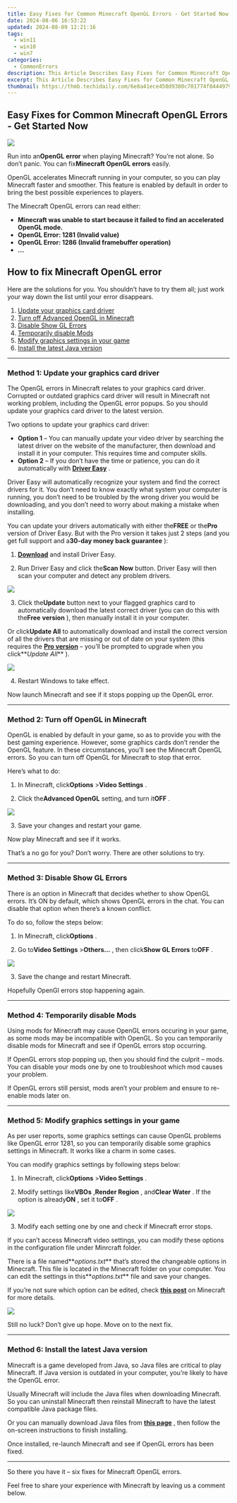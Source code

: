 ```yaml
---
title: Easy Fixes for Common Minecraft OpenGL Errors - Get Started Now
date: 2024-08-06 16:53:22
updated: 2024-08-09 12:21:16
tags:
  - win11
  - win10
  - win7
categories:
  - CommonErrors
description: This Article Describes Easy Fixes for Common Minecraft OpenGL Errors - Get Started Now
excerpt: This Article Describes Easy Fixes for Common Minecraft OpenGL Errors - Get Started Now
thumbnail: https://thmb.techidaily.com/6e8a41ece450d9380c701774f844497938589115375c3e1f4cbaa1de7ab99a22.jpg
---
```


## Easy Fixes for Common Minecraft OpenGL Errors - Get Started Now

![](https://images.drivereasy.com/wp-content/uploads/2019/09/image-777.png)

 Run into an**OpenGL error** when playing Minecraft? You’re not alone. So don’t panic. You can fix**Minecraft OpenGL errors** easily.

 OpenGL accelerates Minecraft running in your computer, so you can play Minecraft faster and smoother. This feature is enabled by default in order to bring the best possible experiences to players.

The Minecraft OpenGL errors can read either:

* **Minecraft was unable to start because it failed to find an accelerated OpenGL mode.**
* **OpenGL Error: 1281 (Invalid value)**
* **OpenGL Error: 1286 (Invalid framebuffer operation)**
* **…**

## How to fix Minecraft OpenGL error

 Here are the solutions for you. You shouldn’t have to try them all; just work your way down the list until your error disappears.

1. [Update your graphics card driver](https://tools.techidaily.com/drivereasy/download/)
2. [Turn off Advanced OpenGL in Minecraft](https://tools.techidaily.com/drivereasy/download/)
3. [Disable Show GL Errors](https://tools.techidaily.com/drivereasy/download/)
4. [Temporarily disable Mods](https://tools.techidaily.com/drivereasy/download/)
5. [Modify graphics settings in your game](https://tools.techidaily.com/drivereasy/download/)
6. [Install the latest Java version](https://tools.techidaily.com/drivereasy/download/)

---

### Method 1: Update your graphics card driver

 The OpenGL errors in Minecraft relates to your graphics card driver. Corrupted or outdated graphics card driver will result in Minecraft not working problem, including the OpenGL error popups. So you should update your graphics card driver to the latest version.

Two options to update your graphics card driver:

* **Option 1** – You can manually update your video driver by searching the latest driver on the website of the manufacturer, then download and install it in your computer. This requires time and computer skills.
* **Option 2** – If you don’t have the time or patience, you can do it automatically with **[Driver Easy](https://tools.techidaily.com/drivereasy/download/)**  .

 Driver Easy will automatically recognize your system and find the correct drivers for it. You don’t need to know exactly what system your computer is running, you don’t need to be troubled by the wrong driver you would be downloading, and you don’t need to worry about making a mistake when installing.

 You can update your drivers automatically with either the**FREE** or the**Pro** version of Driver Easy. But with the Pro version it takes just 2 steps (and you get full support and a**30-day money back guarantee** ):

 1) **[Download](https://tools.techidaily.com/drivereasy/download/)**  and install Driver Easy.

 2) Run Driver Easy and click the**Scan Now** button. Driver Easy will then scan your computer and detect any problem drivers.

![](https://images.drivereasy.com/wp-content/uploads/2019/09/image-778.png)

 3) Click the**Update** button next to your flagged graphics card to automatically download the latest correct driver (you can do this with the**Free** **version** ), then manually install it in your computer.

 Or click**Update All** to automatically download and install the correct version of all the drivers that are missing or out of date on your system (this requires the **[Pro version](https://tools.techidaily.com/drivereasy/download/)**  – you’ll be prompted to upgrade when you click**_Update All_** ).

![](https://images.drivereasy.com/wp-content/uploads/2019/09/image-779.png)

4) Restart Windows to take effect.

Now launch Minecraft and see if it stops popping up the OpenGL error.

---

### Method 2: Turn off OpenGL in Minecraft

 OpenGL is enabled by default in your game, so as to provide you with the best gaming experience. However, some graphics cards don’t render the OpenGL feature. In these circumstances, you’ll see the Minecraft OpenGL errors. So you can turn off OpenGL for Minecraft to stop that error.

Here’s what to do:

 1) In Minecraft, click**Options** \>**Video Settings** .

 2) Click the**Advanced OpenGL** setting, and turn it**OFF** .

![](https://images.drivereasy.com/wp-content/uploads/2019/09/image-780.png)

3) Save your changes and restart your game.

Now play Minecraft and see if it works.

 That’s a no go for you? Don’t worry. There are other solutions to try.

---

### Method 3: Disable Show GL Errors

 There is an option in Minecraft that decides whether to show OpenGL errors. It’s ON by default, which shows OpenGL errors in the chat. You can disable that option when there’s a known conflict.

To do so, follow the steps below:

 1) In Minecraft, click**Options** .

 2) Go to**Video Settings** \>**Others…** , then click**Show GL Errors** to**OFF** .

![](https://images.drivereasy.com/wp-content/uploads/2019/09/image-781.png)

3) Save the change and restart Minecraft.

Hopefully OpenGl errors stop happening again.

---

### Method 4: Temporarily disable Mods

 Using mods for Minecraft may cause OpenGL errors occuring in your game, as some mods may be incompatible with OpenGL. So you can temporarily disable mods for Minecraft and see if OpenGL errors stop occurring.

 If OpenGL errors stop popping up, then you should find the culprit – mods. You can disable your mods one by one to troubleshoot which mod causes your problem.

 If OpenGL errors still persist, mods aren’t your problem and ensure to re-enable mods later on.

---

### Method 5: Modify graphics settings in your game

 As per user reports, some graphics settings can cause OpenGL problems like OpenGL error 1281, so you can temporarily disable some graphics settings in Minecraft. It works like a charm in some cases.

You can modify graphics settings by following steps below:

 1) In Minecraft, click**Options** \>**Video Settings** .

 2) Modify settings like**VBOs** ,**Render Region** , and**Clear Water** . If the option is already**ON** , set it to**OFF** .

![](https://images.drivereasy.com/wp-content/uploads/2019/09/image-782.png)

3) Modify each setting one by one and check if Minecraft error stops.

 If you can’t access Minecraft video settings, you can modify these options in the configuration file under Minrcraft folder.

 There is a file named**_options.txt_** that’s stored the changeable options in Minecraft. This file is located in the Minecraft folder on your computer. You can edit the settings in this**_options.txt_** file and save your changes.

 If you’re not sure which option can be edited, check **[this post](https://minecraft.gamepedia.com/Options.txt)**  on Minecraft for more details.

![](https://images.drivereasy.com/wp-content/uploads/2019/09/image-785.png)

Still no luck? Don’t give up hope. Move on to the next fix.

---

### Method 6: Install the latest Java version

 Minecraft is a game developed from Java, so Java files are critical to play Minecraft. If Java version is outdated in your computer, you’re likely to have the OpenGL error.

 Usually Minecraft will include the Java files when downloading Minecraft. So you can uninstall Minecraft then reinstall Minecraft to have the latest compatible Java package files.

 Or you can manually download Java files from **[this page](https://java.com/en/download/win10.jsp)**  , then follow the on-screen instructions to finish installing.

 Once installed, re-launch Minecraft and see if OpenGL errors has been fixed.

---

So there you have it – six fixes for Minecraft OpenGL errors.

 Feel free to share your experience with Minecraft by leaving us a comment below.

<ins class="adsbygoogle"
     style="display:block"
     data-ad-format="autorelaxed"
     data-ad-client="ca-pub-7571918770474297"
     data-ad-slot="1223367746"></ins>



<ins class="adsbygoogle"
     style="display:block"
     data-ad-client="ca-pub-7571918770474297"
     data-ad-slot="8358498916"
     data-ad-format="auto"
     data-full-width-responsive="true"></ins>
